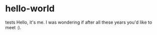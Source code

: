 # hello-world
tests
Hello, it's me. I was wondering if after all these years you'd like to meet :).
